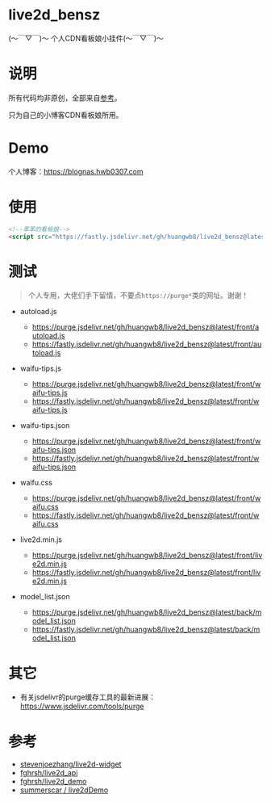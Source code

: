 # live2d_bensz
 (～￣▽￣)～ 个人CDN看板娘小挂件(～￣▽￣)～ 

# 说明

所有代码均非原创，全部来自[参考](#参考)。

只为自己的小博客CDN看板娘所用。

# Demo

个人博客：https://blognas.hwb0307.com

# 使用

```html
<!--苯苯的看板娘-->
<script src="https://fastly.jsdelivr.net/gh/huangwb8/live2d_bensz@latest/front/autoload.js"></script>
```

# 测试

> 个人专用，大佬们手下留情，不要点`https://purge*`类的网址。谢谢！

+ autoload.js
  + https://purge.jsdelivr.net/gh/huangwb8/live2d_bensz@latest/front/autoload.js
  + https://fastly.jsdelivr.net/gh/huangwb8/live2d_bensz@latest/front/autoload.js
+ waifu-tips.js
  + https://purge.jsdelivr.net/gh/huangwb8/live2d_bensz@latest/front/waifu-tips.js
  + https://fastly.jsdelivr.net/gh/huangwb8/live2d_bensz@latest/front/waifu-tips.js
+ waifu-tips.json
  + https://purge.jsdelivr.net/gh/huangwb8/live2d_bensz@latest/front/waifu-tips.json
  + https://fastly.jsdelivr.net/gh/huangwb8/live2d_bensz@latest/front/waifu-tips.json
+ waifu.css
  + https://purge.jsdelivr.net/gh/huangwb8/live2d_bensz@latest/front/waifu.css
  + https://fastly.jsdelivr.net/gh/huangwb8/live2d_bensz@latest/front/waifu.css

+ live2d.min.js
  + https://purge.jsdelivr.net/gh/huangwb8/live2d_bensz@latest/front/live2d.min.js
  + https://fastly.jsdelivr.net/gh/huangwb8/live2d_bensz@latest/front/live2d.min.js
+ model_list.json
  + https://purge.jsdelivr.net/gh/huangwb8/live2d_bensz@latest/back/model_list.json
  + https://fastly.jsdelivr.net/gh/huangwb8/live2d_bensz@latest/back/model_list.json


# 其它

+ 有关jsdelivr的purge缓存工具的最新进展：https://www.jsdelivr.com/tools/purge

# 参考

+ [stevenjoezhang/live2d-widget](https://github.com/stevenjoezhang)
+ [fghrsh/live2d_api](https://github.com/fghrsh/live2d_api)
+ [fghrsh/live2d_demo](https://github.com/fghrsh/live2d_demo)
+ [summerscar / live2dDemo](https://github.com/summerscar/live2dDemo)